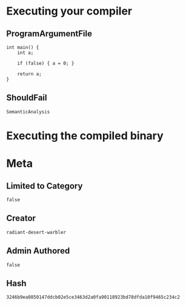 # Executing your compiler

## ProgramArgumentFile

```
int main() {
    int a;

    if (false) { a = 0; }

    return a;
}
```

## ShouldFail

```
SemanticAnalysis
```

# Executing the compiled binary

# Meta

## Limited to Category

```
false
```

## Creator

```
radiant-desert-warbler
```

## Admin Authored

```
false
```

## Hash

```
3246b9ea0850147ddcb02e5ce3463d2a0fa90118923bd78dfda10f9465c234c2
```
